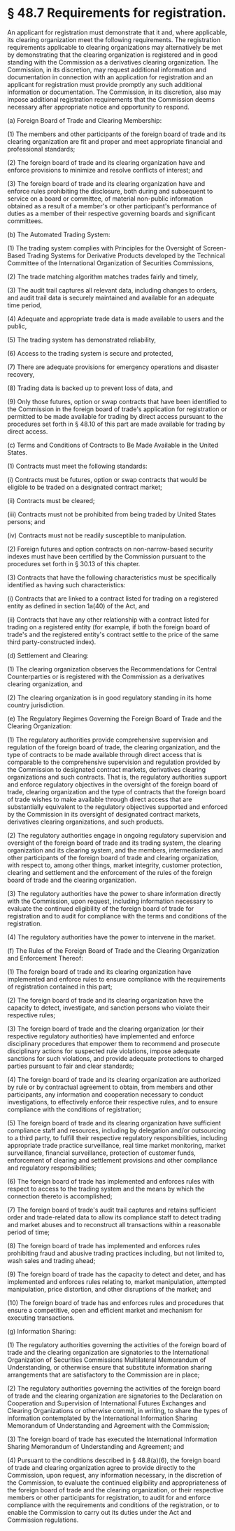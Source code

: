 # § 48.7   Requirements for registration.

An applicant for registration must demonstrate that it and, where applicable, its clearing organization meet the following requirements. The registration requirements applicable to clearing organizations may alternatively be met by demonstrating that the clearing organization is registered and in good standing with the Commission as a derivatives clearing organization. The Commission, in its discretion, may request additional information and documentation in connection with an application for registration and an applicant for registration must provide promptly any such additional information or documentation. The Commission, in its discretion, also may impose additional registration requirements that the Commission deems necessary after appropriate notice and opportunity to respond.


(a) Foreign Board of Trade and Clearing Membership:


(1) The members and other participants of the foreign board of trade and its clearing organization are fit and proper and meet appropriate financial and professional standards;


(2) The foreign board of trade and its clearing organization have and enforce provisions to minimize and resolve conflicts of interest; and


(3) The foreign board of trade and its clearing organization have and enforce rules prohibiting the disclosure, both during and subsequent to service on a board or committee, of material non-public information obtained as a result of a member's or other participant's performance of duties as a member of their respective governing boards and significant committees.


(b) The Automated Trading System:


(1) The trading system complies with Principles for the Oversight of Screen-Based Trading Systems for Derivative Products developed by the Technical Committee of the International Organization of Securities Commissions,


(2) The trade matching algorithm matches trades fairly and timely,


(3) The audit trail captures all relevant data, including changes to orders, and audit trail data is securely maintained and available for an adequate time period,


(4) Adequate and appropriate trade data is made available to users and the public,


(5) The trading system has demonstrated reliability,


(6) Access to the trading system is secure and protected,


(7) There are adequate provisions for emergency operations and disaster recovery,


(8) Trading data is backed up to prevent loss of data, and


(9) Only those futures, option or swap contracts that have been identified to the Commission in the foreign board of trade's application for registration or permitted to be made available for trading by direct access pursuant to the procedures set forth in § 48.10 of this part are made available for trading by direct access.


(c) Terms and Conditions of Contracts to Be Made Available in the United States.


(1) Contracts must meet the following standards:


(i) Contracts must be futures, option or swap contracts that would be eligible to be traded on a designated contract market;


(ii) Contracts must be cleared;


(iii) Contracts must not be prohibited from being traded by United States persons; and


(iv) Contracts must not be readily susceptible to manipulation.


(2) Foreign futures and option contracts on non-narrow-based security indexes must have been certified by the Commission pursuant to the procedures set forth in § 30.13 of this chapter.


(3) Contracts that have the following characteristics must be specifically identified as having such characteristics:


(i) Contracts that are linked to a contract listed for trading on a registered entity as defined in section 1a(40) of the Act, and


(ii) Contracts that have any other relationship with a contract listed for trading on a registered entity (for example, if both the foreign board of trade's and the registered entity's contract settle to the price of the same third party-constructed index).


(d) Settlement and Clearing:


(1) The clearing organization observes the Recommendations for Central Counterparties or is registered with the Commission as a derivatives clearing organization, and


(2) The clearing organization is in good regulatory standing in its home country jurisdiction.


(e) The Regulatory Regimes Governing the Foreign Board of Trade and the Clearing Organization:


(1) The regulatory authorities provide comprehensive supervision and regulation of the foreign board of trade, the clearing organization, and the type of contracts to be made available through direct access that is comparable to the comprehensive supervision and regulation provided by the Commission to designated contract markets, derivatives clearing organizations and such contracts. That is, the regulatory authorities support and enforce regulatory objectives in the oversight of the foreign board of trade, clearing organization and the type of contracts that the foreign board of trade wishes to make available through direct access that are substantially equivalent to the regulatory objectives supported and enforced by the Commission in its oversight of designated contract markets, derivatives clearing organizations, and such products.


(2) The regulatory authorities engage in ongoing regulatory supervision and oversight of the foreign board of trade and its trading system, the clearing organization and its clearing system, and the members, intermediaries and other participants of the foreign board of trade and clearing organization, with respect to, among other things, market integrity, customer protection, clearing and settlement and the enforcement of the rules of the foreign board of trade and the clearing organization.


(3) The regulatory authorities have the power to share information directly with the Commission, upon request, including information necessary to evaluate the continued eligibility of the foreign board of trade for registration and to audit for compliance with the terms and conditions of the registration.


(4) The regulatory authorities have the power to intervene in the market.


(f) The Rules of the Foreign Board of Trade and the Clearing Organization and Enforcement Thereof:


(1) The foreign board of trade and its clearing organization have implemented and enforce rules to ensure compliance with the requirements of registration contained in this part;


(2) The foreign board of trade and its clearing organization have the capacity to detect, investigate, and sanction persons who violate their respective rules;


(3) The foreign board of trade and the clearing organization (or their respective regulatory authorities) have implemented and enforce disciplinary procedures that empower them to recommend and prosecute disciplinary actions for suspected rule violations, impose adequate sanctions for such violations, and provide adequate protections to charged parties pursuant to fair and clear standards;


(4) The foreign board of trade and its clearing organization are authorized by rule or by contractual agreement to obtain, from members and other participants, any information and cooperation necessary to conduct investigations, to effectively enforce their respective rules, and to ensure compliance with the conditions of registration;


(5) The foreign board of trade and its clearing organization have sufficient compliance staff and resources, including by delegation and/or outsourcing to a third party, to fulfill their respective regulatory responsibilities, including appropriate trade practice surveillance, real time market monitoring, market surveillance, financial surveillance, protection of customer funds, enforcement of clearing and settlement provisions and other compliance and regulatory responsibilities;


(6) The foreign board of trade has implemented and enforces rules with respect to access to the trading system and the means by which the connection thereto is accomplished;


(7) The foreign board of trade's audit trail captures and retains sufficient order and trade-related data to allow its compliance staff to detect trading and market abuses and to reconstruct all transactions within a reasonable period of time;


(8) The foreign board of trade has implemented and enforces rules prohibiting fraud and abusive trading practices including, but not limited to, wash sales and trading ahead;


(9) The foreign board of trade has the capacity to detect and deter, and has implemented and enforces rules relating to, market manipulation, attempted manipulation, price distortion, and other disruptions of the market; and


(10) The foreign board of trade has and enforces rules and procedures that ensure a competitive, open and efficient market and mechanism for executing transactions.


(g) Information Sharing:


(1) The regulatory authorities governing the activities of the foreign board of trade and the clearing organization are signatories to the International Organization of Securities Commissions Multilateral Memorandum of Understanding, or otherwise ensure that substitute information sharing arrangements that are satisfactory to the Commission are in place;


(2) The regulatory authorities governing the activities of the foreign board of trade and the clearing organization are signatories to the Declaration on Cooperation and Supervision of International Futures Exchanges and Clearing Organizations or otherwise commit, in writing, to share the types of information contemplated by the International Information Sharing Memorandum of Understanding and Agreement with the Commission;


(3) The foreign board of trade has executed the International Information Sharing Memorandum of Understanding and Agreement; and


(4) Pursuant to the conditions described in § 48.8(a)(6), the foreign board of trade and clearing organization agree to provide directly to the Commission, upon request, any information necessary, in the discretion of the Commission, to evaluate the continued eligibility and appropriateness of the foreign board of trade and the clearing organization, or their respective members or other participants for registration, to audit for and enforce compliance with the requirements and conditions of the registration, or to enable the Commission to carry out its duties under the Act and Commission regulations.




